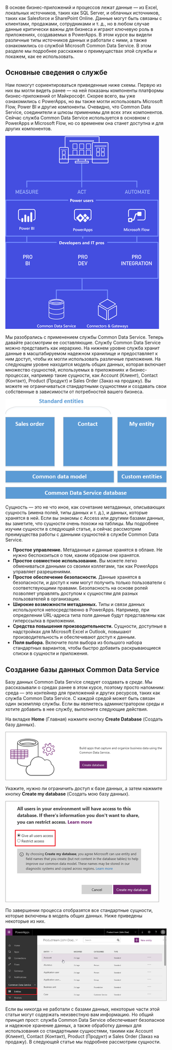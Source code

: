 В основе бизнес-приложений и процессов лежат данные — из Excel, локальных источников, таких как SQL Server, и облачных источников, таких как Salesforce и SharePoint Online. Данные могут быть связаны с клиентами, продажами, сотрудниками и т. д., но в любом случае данные критически важны для бизнеса и играют ключевую роль в приложениях, создаваемых в PowerApps. В этом курсе вы видели различные типы источников данных и работали с ними, а также ознакомились со службой Microsoft Common Data Service. В этом разделе мы подробнее расскажем о преимуществах этой службы и покажем, как ее использовать.

## <a name="understanding-the-service"></a>Основные сведения о службе
Нам помогут сориентироваться приведенные ниже схемы. Первую из них вы могли видеть ранее — на ней показаны компоненты платформы бизнес-приложений от Майкрософт. Скорее всего, вы уже ознакомились с PowerApps, но вы также могли использовать Microsoft Flow, Power BI и другие компоненты. Очевидно, что Common Data Service, соединители и шлюзы применимы для всех этих компонентов. Сейчас служба Common Data Service используется в основном с PowerApps и Microsoft Flow, но со временем она станет доступна и для других компонентов.

![Схема бизнес-платформы](./media/learning-common-data-service/business-platform.png)

Мы разобрались с применением службы Common Data Service. Теперь давайте рассмотрим ее составляющие. Службу Common Data Service можно представить как иерархию. На нижнем уровне служба хранит данные в масштабируемом надежном хранилище и предоставляет к ним доступ, чтобы их могли использовать различные приложения. На следующем уровне находится модель общих данных, которая включает множество сущностей, используемых в приложениях и бизнес-процессах, например такие сущности, как Account (Клиент), Contact (Контакт), Product (Продукт) и Sales Order (Заказ на продажу). Вы можете не ограничиваться стандартными сущностями и создавать свои собственные в зависимости от потребностей вашего бизнеса.

![Схема архитектуры Common Data Service](./media/learning-common-data-service/architecture.png)

Сущность — это не что иное, как сочетание метаданных, описывающих сущность (имена полей, типы данных и т. д.), и данных, которые хранятся в ней. Если вы знакомы с Access или другими базами данных, вы заметите, что сущности очень похожи на таблицы. Мы подробнее изучим сущности в следующей статье, а сейчас рассмотрим преимущества работы с данными сущностей в службе Common Data Service.

* **Простое управление.** Метаданные и данные хранятся в облаке. Не нужно беспокоиться о том, каким образом они хранятся.
* **Простое совместное использование.** Вы можете легко обмениваться данными со своими коллегами, так как PowerApps управляет разрешениями.
* **Простое обеспечение безопасности.** Данные хранятся в безопасности, и доступ к ним могут получить только пользователи с соответствующими правами. Безопасность на основе ролей позволяет управлять доступом к сущностям для разных пользователей в организации.
* **Широкие возможности метаданных.** Типы и связи данных используются непосредственно в PowerApps. Например, при определении URL-адреса типа поля данные будут представлены как гиперссылка в приложении.
* **Средства повышения производительности.** Сущности, доступные в надстройках для Microsoft Excel и Outlook, повышают производительность и обеспечивают доступ к данным.
* **Поля выбора.** Включите поля выбора из большого набора стандартных вариантов, чтобы быстро добавить раскрывающиеся списки в сущности и приложения.

## <a name="create-a-common-data-service-database"></a>Создание базы данных Common Data Service
Базу данных Common Data Service следует создавать в *среде*. Мы рассказывали о средах ранее в этом курсе, поэтому просто напомним: среда — это контейнер для приложений и других ресурсов, таких как служба Common Data Service. С каждой средой может быть связан один экземпляр службы. Если вы являетесь администратором среды и хотите добавить в нее службу, выполните следующие действия.

На вкладке **Home** (Главная) нажмите кнопку **Create Database** (Создать базу данных).

![Common Data Service — создание базы данных](./media/learning-common-data-service/create-database.png)

Укажите, нужно ли ограничить доступ к базе данных, а затем нажмите кнопку **Create my database** (Создать мою базу данных).

![Common Data Service — определение доступа](./media/learning-common-data-service/specify-access.png)

По завершении процесса отобразятся все стандартные сущности, которые включены в модель общих данных. Ниже приведены некоторые из них.

![Стандартные сущности Common Data Service](./media/learning-common-data-service/standard-entities.png)

Если вы никогда не работали с базами данных, некоторые части этой статьи могут содержать неизвестную вам информацию. Но общий принцип прост: служба Common Data Service обеспечивает безопасное и надежное хранение данных, а также обработку данных для использования со стандартными сущностями, такими как Account (Клиент), Contact (Контакт), Product (Продукт) и Sales Order (Заказ на продажу). В следующей статье мы подробнее рассмотрим сущности.

